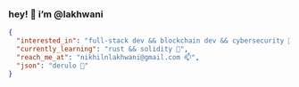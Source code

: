<h3> hey! 👋 i’m @lakhwani  </h3>	

```json
{
  "interested_in": "full-stack dev && blockchain dev && cybersecurity 🚜",
  "currently_learning": "rust && solidity 🚧",
  "reach_me_at": "nikhilnlakhwani@gmail.com 📫",
  "json": "derulo 🎹"
}
```
<!---
nikhilnlakhwani/nikhilnlakhwani is a ✨ special ✨ repository because its `README.md` (this file) appears on your GitHub profile.
You can click the Preview link to take a look at your changes.
- - 👋 hey! i’m @nikhilnlakhwani
- - 👀 i’m into cryptocurrency & blockchain technology! 
- - 🌱 i’m currently learning algorithmic trading
- - 💞️ i’m looking to collaborate on ML & AI projects
- - 📫 how to reach me: nikhilnlakhwani@gmail.com
--->
